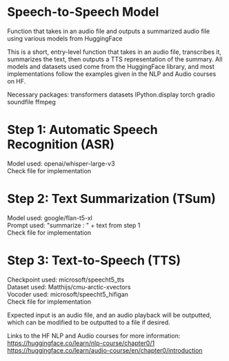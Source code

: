 # Speech-to-Speech Model
Function that takes in an audio file and outputs a summarized audio file using various models from HuggingFace


This is a short, entry-level function that takes in an audio file, transcribes it, summarizes the text, then outputs a TTS representation of the summary. All models and datasets used come from the HuggingFace library, and most implementations follow the examples given in the NLP and Audio courses on HF.

Necessary packages:
transformers
datasets
IPython.display
torch
gradio
soundfile
ffmpeg

# Step 1: Automatic Speech Recognition (ASR)
Model used: openai/whisper-large-v3<br/>
Check file for implementation

# Step 2: Text Summarization (TSum)
Model used: google/flan-t5-xl<br/>
Prompt used: "summarize : " + text from step 1<br/>
Check file for implementation

# Step 3: Text-to-Speech (TTS)
Checkpoint used: microsoft/speecht5_tts<br/>
Dataset used: Matthijs/cmu-arctic-xvectors<br/>
Vocoder used: microsoft/speecht5_hifigan<br/>
Check file for implementation

Expected input is an audio file, and an audio playback will be outputted, which can be modified to be outputted to a file if desired.

Links to the HF NLP and Audio courses for more information:<br/>
https://huggingface.co/learn/nlp-course/chapter0/1<br/>
https://huggingface.co/learn/audio-course/en/chapter0/introduction
